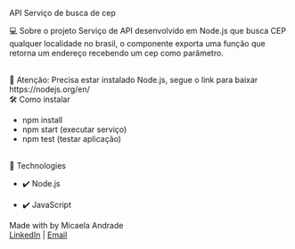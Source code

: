 
API Serviço de busca de cep

 💻  Sobre o projeto 
Serviço de API desenvolvido em Node.js que busca CEP qualquer localidade no brasil,
o componente exporta uma função que retorna um endereço recebendo um cep como parâmetro.

<br>
 🚨 Atenção: Precisa estar instalado Node.js, segue o link para baixar 
<link>https://nodejs.org/en/</link> 

<br>
 🛠 Como instalar 

- npm install
- npm start (executar serviço) 
- npm test (testar aplicação)



<br>
 🚀 Technologies

- ✔️ Node.js

- ✔️ JavaScript

Made with by Micaela Andrade </br>
[LinkedIn](https://www.linkedin.com/in/micaela-andrade-a9a17a64/) | [Email](mailto:micaela.andrade@outlook.com)

